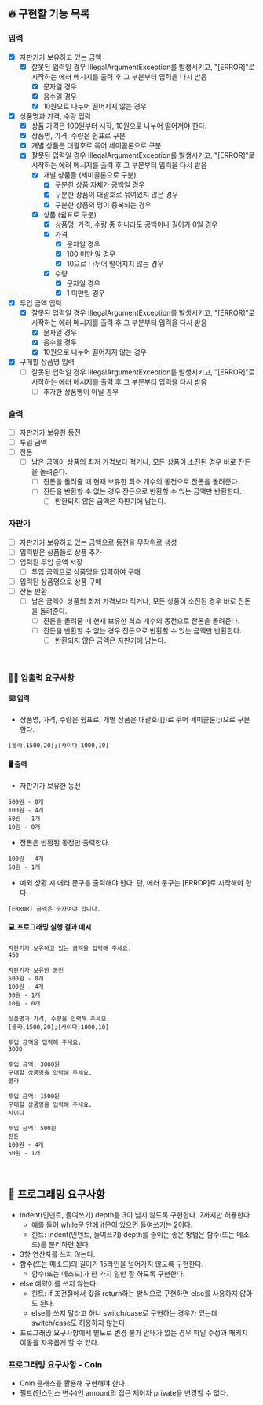 ## 🔥 구현할 기능 목록

### 입력

- [x] 자판기가 보유하고 있는 금액
    - [x] 잘못된 입력일 경우 IllegalArgumentException를 발생시키고, "[ERROR]"로 시작하는 에러 메시지를 출력 후 그 부분부터 입력을 다시 받음
        - [x] 문자일 경우
        - [x] 음수일 경우
        - [x] 10원으로 나누어 떨어지지 않는 경우

- [x] 상품명과 가격, 수량 입력
    - [x] 상품 가격은 100원부터 시작, 10원으로 나누어 떨어져야 한다.
    - [x] 상품명, 가격, 수량은 쉼표로 구분
    - [x] 개별 상품은 대괄호로 묶어 세미콜론으로 구분
    - [x] 잘못된 입력일 경우 IllegalArgumentException를 발생시키고, "[ERROR]"로 시작하는 에러 메시지를 출력 후 그 부분부터 입력을 다시 받음
        - [x] 개별 상품들 (세미콜론으로 구분)
            - [x] 구분한 상품 자체가 공백일 경우
            - [x] 구분한 상품이 대괄호로 묶여있지 않은 경우
            - [x] 구분한 상품의 명이 중복되는 경우
        - [x] 상품 (쉼표로 구분)
            - [x] 상품명, 가격, 수량 중 하나라도 공백이나 길이가 0일 경우
            - [x] 가격
                - [x] 문자일 경우
                - [x] 100 미만 일 경우
                - [x] 10으로 나누어 떨어지지 않는 경우
            - [x] 수량
                - [x] 문자일 경우
                - [x] 1 미만일 경우

- [x] 투입 금액 입력
    - [x] 잘못된 입력일 경우 IllegalArgumentException를 발생시키고, "[ERROR]"로 시작하는 에러 메시지를 출력 후 그 부분부터 입력을 다시 받음
        - [x] 문자일 경우
        - [x] 음수일 경우
        - [x] 10원으로 나누어 떨어지지 않는 경우

- [x] 구매할 상품명 입력
    - [ ] 잘못된 입력일 경우 IllegalArgumentException를 발생시키고, "[ERROR]"로 시작하는 에러 메시지를 출력 후 그 부분부터 입력을 다시 받음
        - [ ] 추가한 상품명이 아닐 경우

### 출력

- [ ] 자판기가 보유한 동전
- [ ] 투입 금액
- [ ] 잔돈
    - [ ] 남은 금액이 상품의 최저 가격보다 적거나, 모든 상품이 소진된 경우 바로 잔돈을 돌려준다.
        - [ ] 잔돈을 돌려줄 때 현재 보유한 최소 개수의 동전으로 잔돈을 돌려준다.
        - [ ] 잔돈을 반환할 수 없는 경우 잔돈으로 반환할 수 있는 금액만 반환한다.
            - [ ] 반환되지 않은 금액은 자판기에 남는다.

### 자판기

- [ ] 자판기가 보유하고 있는 금액으로 동전을 무작위로 생성
- [ ] 입력받은 상품들로 상품 추가
- [ ] 입력된 투입 금액 저장
    - [ ] 투입 금액으로 상품명을 입력하여 구매
- [ ] 입력된 상품명으로 상품 구매
- [ ] 잔돈 반환
    - [ ] 남은 금액이 상품의 최저 가격보다 적거나, 모든 상품이 소진된 경우 바로 잔돈을 돌려준다.
        - [ ] 잔돈을 돌려줄 때 현재 보유한 최소 개수의 동전으로 잔돈을 돌려준다.
        - [ ] 잔돈을 반환할 수 없는 경우 잔돈으로 반환할 수 있는 금액만 반환한다.
            -[ ] 반환되지 않은 금액은 자판기에 남는다.

<br>

### ✍🏻 입출력 요구사항

#### ⌨️ 입력

- 상품명, 가격, 수량은 쉼표로, 개별 상품은 대괄호([])로 묶어 세미콜론(;)으로 구분한다.

```
[콜라,1500,20];[사이다,1000,10]
```

#### 🖥 출력

- 자판기가 보유한 동전

```
500원 - 0개
100원 - 4개
50원 - 1개
10원 - 0개
```

- 잔돈은 반환된 동전만 출력한다.

```
100원 - 4개
50원 - 1개
```

- 예외 상황 시 에러 문구를 출력해야 한다. 단, 에러 문구는 [ERROR]로 시작해야 한다.

```
[ERROR] 금액은 숫자여야 합니다.
```

#### 💻 프로그래밍 실행 결과 예시

```
자판기가 보유하고 있는 금액을 입력해 주세요.
450

자판기가 보유한 동전
500원 - 0개
100원 - 4개
50원 - 1개
10원 - 0개

상품명과 가격, 수량을 입력해 주세요.
[콜라,1500,20];[사이다,1000,10]

투입 금액을 입력해 주세요.
3000

투입 금액: 3000원
구매할 상품명을 입력해 주세요.
콜라

투입 금액: 1500원
구매할 상품명을 입력해 주세요.
사이다

투입 금액: 500원
잔돈
100원 - 4개
50원 - 1개
```

<br>

## 🎱 프로그래밍 요구사항

- indent(인덴트, 들여쓰기) depth를 3이 넘지 않도록 구현한다. 2까지만 허용한다.
    - 예를 들어 while문 안에 if문이 있으면 들여쓰기는 2이다.
    - 힌트: indent(인덴트, 들여쓰기) depth를 줄이는 좋은 방법은 함수(또는 메소드)를 분리하면 된다.
- 3항 연산자를 쓰지 않는다.
- 함수(또는 메소드)의 길이가 15라인을 넘어가지 않도록 구현한다.
    - 함수(또는 메소드)가 한 가지 일만 잘 하도록 구현한다.
- else 예약어를 쓰지 않는다.
    - 힌트: if 조건절에서 값을 return하는 방식으로 구현하면 else를 사용하지 않아도 된다.
    - else를 쓰지 말라고 하니 switch/case로 구현하는 경우가 있는데 switch/case도 허용하지 않는다.
- 프로그래밍 요구사항에서 별도로 변경 불가 안내가 없는 경우 파일 수정과 패키지 이동을 자유롭게 할 수 있다.

### 프로그래밍 요구사항 - Coin

- Coin 클래스를 활용해 구현해야 한다.
- 필드(인스턴스 변수)인 amount의 접근 제어자 private을 변경할 수 없다.
